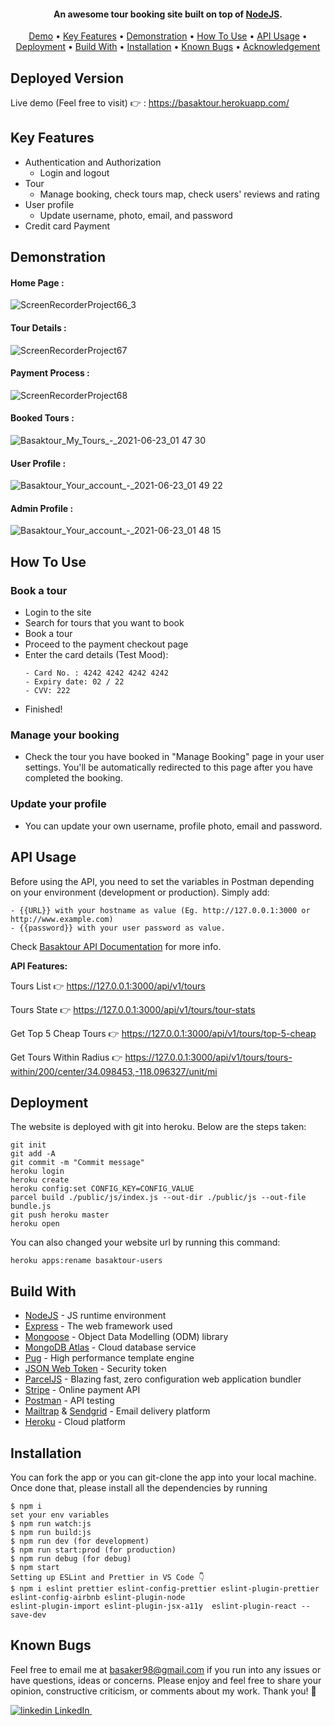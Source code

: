 <h4 align="center">An awesome tour booking site built on top of <a href="https://nodejs.org/en/" target="_blank">NodeJS</a>.</h4>

 <p align="center">
 <a href="#deployed-version">Demo</a> •
  <a href="#key-features">Key Features</a> •
  <a href="#demonstration">Demonstration</a> •
  <a href="#how-to-use">How To Use</a> •
  <a href="#api-usage">API Usage</a> •
  <a href="#deployment">Deployment</a> •
  <a href="#build-with">Build With</a> •
  <a href="#installation">Installation</a> • 
  <a href="#known-bugs">Known Bugs</a> • 
  <a href="#acknowledgement">Acknowledgement</a>
</p>

## Deployed Version

Live demo (Feel free to visit) 👉 : https://basaktour.herokuapp.com/

## Key Features

- Authentication and Authorization
  - Login and logout
- Tour
  - Manage booking, check tours map, check users' reviews and rating
- User profile
  - Update username, photo, email, and password
- Credit card Payment

## Demonstration

#### Home Page : 
![ScreenRecorderProject66_3](https://user-images.githubusercontent.com/25417307/123008841-4e8f5880-d3c4-11eb-8d36-a905333ccccc.gif)


#### Tour Details : 
![ScreenRecorderProject67](https://user-images.githubusercontent.com/25417307/123008925-7aaad980-d3c4-11eb-83ec-8dac84f980df.gif)


#### Payment Process :
![ScreenRecorderProject68](https://user-images.githubusercontent.com/25417307/123009176-e8570580-d3c4-11eb-9004-05c318d6faf9.gif)


#### Booked Tours :
![Basaktour_My_Tours_-_2021-06-23_01 47 30](https://user-images.githubusercontent.com/25417307/123009232-fefd5c80-d3c4-11eb-81cb-f3471f77c97b.png)



#### User Profile :
![Basaktour_Your_account_-_2021-06-23_01 49 22](https://user-images.githubusercontent.com/25417307/123009380-408e0780-d3c5-11eb-9a29-2f09bbcfe02d.png)


#### Admin Profile :
![Basaktour_Your_account_-_2021-06-23_01 48 15](https://user-images.githubusercontent.com/25417307/123009291-1b00fe00-d3c5-11eb-83ff-608e9ee250b6.png)

## How To Use

### Book a tour

- Login to the site
- Search for tours that you want to book
- Book a tour
- Proceed to the payment checkout page
- Enter the card details (Test Mood):
  ```
  - Card No. : 4242 4242 4242 4242
  - Expiry date: 02 / 22
  - CVV: 222
  ```
- Finished!

### Manage your booking

- Check the tour you have booked in "Manage Booking" page in your user settings. You'll be automatically redirected to this
  page after you have completed the booking.

### Update your profile

- You can update your own username, profile photo, email and password.

## API Usage

Before using the API, you need to set the variables in Postman depending on your environment (development or production). Simply add:

```
- {{URL}} with your hostname as value (Eg. http://127.0.0.1:3000 or http://www.example.com)
- {{password}} with your user password as value.
```

Check [Basaktour API Documentation](https://documenter.getpostman.com/view/9241484/TzeTJpTF) for more info.

<b> API Features: </b>

Tours List 👉 https://127.0.0.1:3000/api/v1/tours

Tours State 👉 https://127.0.0.1:3000/api/v1/tours/tour-stats

Get Top 5 Cheap Tours 👉 https://127.0.0.1:3000/api/v1/tours/top-5-cheap

Get Tours Within Radius 👉 https://127.0.0.1:3000/api/v1/tours/tours-within/200/center/34.098453,-118.096327/unit/mi

## Deployment

The website is deployed with git into heroku. Below are the steps taken:

```
git init
git add -A
git commit -m "Commit message"
heroku login
heroku create
heroku config:set CONFIG_KEY=CONFIG_VALUE
parcel build ./public/js/index.js --out-dir ./public/js --out-file bundle.js
git push heroku master
heroku open
```

You can also changed your website url by running this command:

```
heroku apps:rename basaktour-users
```

## Build With

- [NodeJS](https://nodejs.org/en/) - JS runtime environment
- [Express](http://expressjs.com/) - The web framework used
- [Mongoose](https://mongoosejs.com/) - Object Data Modelling (ODM) library
- [MongoDB Atlas](https://www.mongodb.com/cloud/atlas) - Cloud database service
- [Pug](https://pugjs.org/api/getting-started.html) - High performance template engine
- [JSON Web Token](https://jwt.io/) - Security token
- [ParcelJS](https://parceljs.org/) - Blazing fast, zero configuration web application bundler
- [Stripe](https://stripe.com/) - Online payment API
- [Postman](https://www.getpostman.com/) - API testing
- [Mailtrap](https://mailtrap.io/) & [Sendgrid](https://sendgrid.com/) - Email delivery platform
- [Heroku](https://www.heroku.com/) - Cloud platform

## Installation

You can fork the app or you can git-clone the app into your local machine. Once done that, please install all the
dependencies by running

```
$ npm i
set your env variables
$ npm run watch:js
$ npm run build:js
$ npm run dev (for development)
$ npm run start:prod (for production)
$ npm run debug (for debug)
$ npm start
Setting up ESLint and Prettier in VS Code 👇
$ npm i eslint prettier eslint-config-prettier eslint-plugin-prettier eslint-config-airbnb eslint-plugin-node
eslint-plugin-import eslint-plugin-jsx-a11y  eslint-plugin-react --save-dev
```

## Known Bugs

Feel free to email me at basaker98@gmail.com if you run into any issues or have questions, ideas or concerns.
Please enjoy and feel free to share your opinion, constructive criticism, or comments about my work. Thank you! 🙂
<p>
  <a href="https://www.linkedin.com/in/basaker" rel="nofollow noreferrer">
    <img src="https://i.stack.imgur.com/gVE0j.png" alt="linkedin"> LinkedIn
  </a> &nbsp; 
